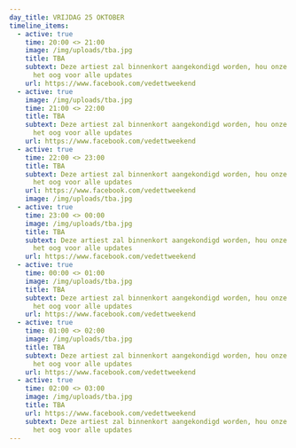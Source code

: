 ```yaml
---
day_title: VRIJDAG 25 OKTOBER
timeline_items:
  - active: true
    time: 20:00 <> 21:00
    image: /img/uploads/tba.jpg
    title: TBA
    subtext: Deze artiest zal binnenkort aangekondigd worden, hou onze socials in
      het oog voor alle updates
    url: https://www.facebook.com/vedettweekend
  - active: true
    image: /img/uploads/tba.jpg
    time: 21:00 <> 22:00
    title: TBA
    subtext: Deze artiest zal binnenkort aangekondigd worden, hou onze socials in
      het oog voor alle updates
    url: https://www.facebook.com/vedettweekend
  - active: true
    time: 22:00 <> 23:00
    title: TBA
    subtext: Deze artiest zal binnenkort aangekondigd worden, hou onze socials in
      het oog voor alle updates
    url: https://www.facebook.com/vedettweekend
    image: /img/uploads/tba.jpg
  - active: true
    time: 23:00 <> 00:00
    image: /img/uploads/tba.jpg
    title: TBA
    subtext: Deze artiest zal binnenkort aangekondigd worden, hou onze socials in
      het oog voor alle updates
    url: https://www.facebook.com/vedettweekend
  - active: true
    time: 00:00 <> 01:00
    image: /img/uploads/tba.jpg
    title: TBA
    subtext: Deze artiest zal binnenkort aangekondigd worden, hou onze socials in
      het oog voor alle updates
    url: https://www.facebook.com/vedettweekend
  - active: true
    time: 01:00 <> 02:00
    image: /img/uploads/tba.jpg
    title: TBA
    subtext: Deze artiest zal binnenkort aangekondigd worden, hou onze socials in
      het oog voor alle updates
    url: https://www.facebook.com/vedettweekend
  - active: true
    time: 02:00 <> 03:00
    image: /img/uploads/tba.jpg
    title: TBA
    url: https://www.facebook.com/vedettweekend
    subtext: Deze artiest zal binnenkort aangekondigd worden, hou onze socials in
      het oog voor alle updates
---
```


